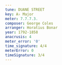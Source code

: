 ```yaml
---
tune: DUANE STREET
key: A♭ Major
meter: 7.7.7.3.
composer: George Coles
arranger: Horatius Bonar
year: 1792-1858
anacrusis: 4
meter_error: '0'
time_signature: 4/4
meterError: 0
timeSignature: 3/4
---
```

